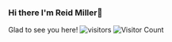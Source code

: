 ### Hi there I'm Reid Miller👋

Glad to see you here! ![visitors](https://visitor-badge.glitch.me/badge?page_id=${reidsmiller}.#{reidsmiller})
![Visitor Count](https://profile-counter.glitch.me/{reidsmiller.reidsmiller}/count.svg)
<!--
**reidsmiller/reidsmiller** is a ✨ _special_ ✨ repository because its `README.md` (this file) appears on your GitHub profile.

Here are some ideas to get you started:

- 🔭 I’m currently working on ...
- 🌱 I’m currently learning ...
- 👯 I’m looking to collaborate on ...
- 🤔 I’m looking for help with ...
- 💬 Ask me about ...
- 📫 How to reach me: ...
- 😄 Pronouns: ...
- ⚡ Fun fact: ...
-->
